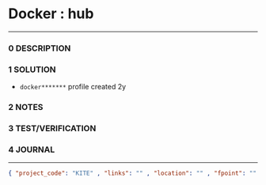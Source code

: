 # Docker : hub
--------------------------------
### 0 DESCRIPTION


### 1 SOLUTION

- ```docker*******``` profile created 2y

### 2 NOTES


### 3 TEST/VERIFICATION


### 4 JOURNAL



--------------------------------
```json
{ "project_code": "KITE" , "links": "" , "location": "" , "fpoint": "" }
```
